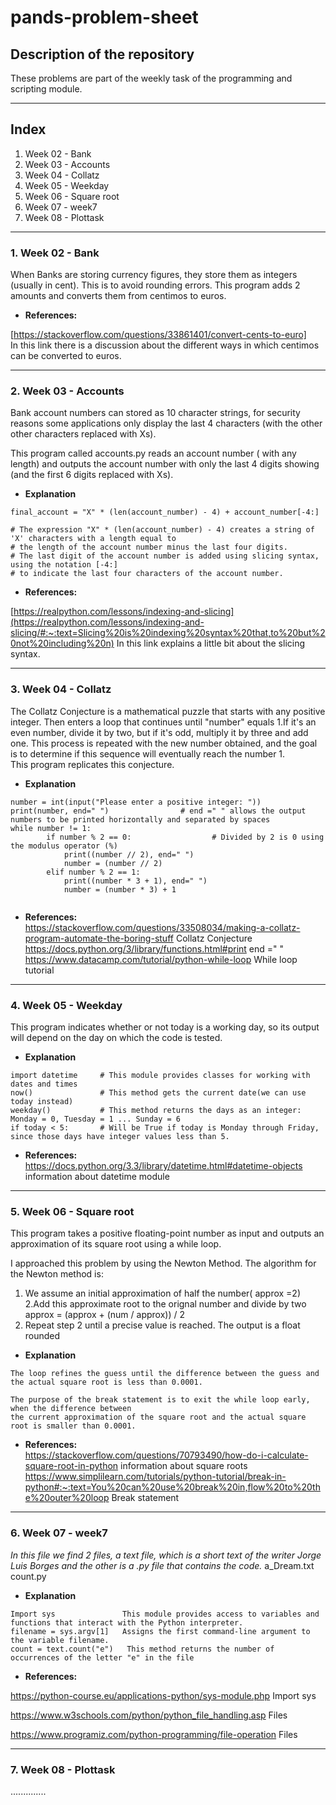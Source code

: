 # pands-problem-sheet

## Description of the repository
These problems are part of the weekly task of the programming and scripting module.
___

## Index

1. Week 02 - Bank
2. Week 03 - Accounts
3. Week 04 - Collatz
4. Week 05 - Weekday
5. Week 06 - Square root
6. Week 07 - week7
7. Week 08 - Plottask
___

### 1. Week 02 - Bank

When Banks are storing currency figures, they store them as integers (usually in cent). 
This is to avoid rounding errors. 
This program adds 2 amounts and converts them from centimos to euros.

* **References:** 

[https://stackoverflow.com/questions/33861401/convert-cents-to-euro]  
In this link there is a discussion about the different ways in which centimos can be converted to euros.

___

### 2. Week 03 - Accounts

Bank account numbers can stored as 10 character strings, for security reasons some applications only display the last 4 characters (with the other other characters replaced with Xs).

This program called accounts.py reads an account number ( with any length) and outputs the account number with only the last 4 digits showing (and the first 6 digits replaced with Xs).


* **Explanation**
```
final_account = "X" * (len(account_number) - 4) + account_number[-4:]

# The expression "X" * (len(account_number) - 4) creates a string of 'X' characters with a length equal to
# the length of the account number minus the last four digits.
# The last digit of the account number is added using slicing syntax, using the notation [-4:]
# to indicate the last four characters of the account number.
```
* **References:** 

[https://realpython.com/lessons/indexing-and-slicing](https://realpython.com/lessons/indexing-and-slicing/#:~:text=Slicing%20is%20indexing%20syntax%20that,to%20but%20not%20including%20n)
In this link explains a little bit about the slicing syntax.

___

### 3. Week 04 - Collatz


The Collatz Conjecture is a mathematical puzzle that starts with any positive integer. Then enters a loop that continues until "number" equals 1.If it's an even number, divide it by two, but if it's odd, multiply it by three and add one. This process is repeated with the new number obtained, and the goal is to determine if this sequence will eventually reach the number 1.  
This program replicates this conjecture.

* **Explanation**
```
number = int(input("Please enter a positive integer: "))
print(number, end=" ")                # end =" " allows the output numbers to be printed horizontally and separated by spaces 
while number != 1:          
        if number % 2 == 0:                  # Divided by 2 is 0 using the modulus operator (%)
            print((number // 2), end=" ")      
            number = (number // 2)
        elif number % 2 == 1:         
            print((number * 3 + 1), end=" ")
            number = (number * 3) + 1
            
```
* **References:**      
https://stackoverflow.com/questions/33508034/making-a-collatz-program-automate-the-boring-stuff       Collatz Conjecture
https://docs.python.org/3/library/functions.html#print     end =" "  
https://www.datacamp.com/tutorial/python-while-loop   While loop tutorial

___

### 4. Week 05 - Weekday

This program indicates whether or not today is a working day, so its output will depend on the day on which the code is tested.

* **Explanation**
```
import datetime     # This module provides classes for working with dates and times
now()               # This method gets the current date(we can use today instead)
weekday()           # This method returns the days as an integer: Monday = 0, Tuesday = 1 ... Sunday = 6
if today < 5:       # Will be True if today is Monday through Friday, since those days have integer values less than 5.
```
* **References:**   
https://docs.python.org/3.3/library/datetime.html#datetime-objects     information about datetime module

___

### 5. Week 06 - Square root

This program takes a positive floating-point number as input and outputs an approximation of
its square root using a while loop.  

I approached this problem by using the Newton Method. The algorithm for the Newton method is:
1. We assume an initial approximation of half the number( approx =2)
2.Add this approximate root to the orignal number and divide by two approx = (approx + (num / approx)) / 2
3. Repeat step 2 until a precise value is reached.
The output is a float rounded 

* **Explanation**
```
The loop refines the guess until the difference between the guess and the actual square root is less than 0.0001.  

The purpose of the break statement is to exit the while loop early, when the difference between 
the current approximation of the square root and the actual square root is smaller than 0.0001.

```
* **References:**   
https://stackoverflow.com/questions/70793490/how-do-i-calculate-square-root-in-python    information about square roots
https://www.simplilearn.com/tutorials/python-tutorial/break-in-python#:~:text=You%20can%20use%20break%20in,flow%20to%20the%20outer%20loop  Break statement
___

### 6. Week 07 - week7

_In this file we find 2 files, a text file, which is a short text of the writer Jorge Luis Borges and the other is a .py file that contains the code._
a_Dream.txt  
count.py

* **Explanation**
```
Import sys               This module provides access to variables and functions that interact with the Python interpreter.
filename = sys.argv[1]   Assigns the first command-line argument to the variable filename.
count = text.count("e")   This method returns the number of occurrences of the letter "e" in the file

```

* **References:**  

https://python-course.eu/applications-python/sys-module.php  Import sys  

https://www.w3schools.com/python/python_file_handling.asp  Files  

https://www.programiz.com/python-programming/file-operation  Files
___

### 7. Week 08 - Plottask

..............





